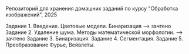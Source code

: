 Репозиторий для хранения домашних заданий по курсу "Обработка изображений", 2025

Задание 1. Введение. Цветовые модели. Бинаризация --> зачтено
Задание 2. Удаление шума. Методы математической морфологии. --> зачтено
Задание 3. Бинаризация.
Задание 4. Сегментация.
Задание 5. Преобразование Фурье, Вейвлеты.

